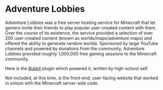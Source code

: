 # Adventure Lobbies

Adventure Lobbies was a free server hosting service for Minecraft that let gamers invite their friends to play popular user-created content with them. Over the course of its existence, the service provided a selection of over 200 user-created content (known as worlds/maps/adventure maps) and offered the ability to generate random worlds. Sponsored by large YouTube channels and powered by donations from the community, Adventure Lobbies provided roughly 1,000,000 free gaming sessions to the Minecraft community.

Here is the [Bukkit](https://bukkit.org) plugin which powered it, written by high-school self.

Not included, at this time, is the front-end, user-facing website that worked in unison with the Minecraft server-side code.